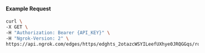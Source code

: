 <!-- Code generated for API Clients. DO NOT EDIT. -->

#### Example Request

```bash
curl \
-X GET \
-H "Authorization: Bearer {API_KEY}" \
-H "Ngrok-Version: 2" \
https://api.ngrok.com/edges/https/edghts_2otazcWSYILeefUXhye0JRQGGqs/routes/edghtsrt_2otazZ3W9OJRvA8djdPz6gbN2QF/ip_restriction
```
